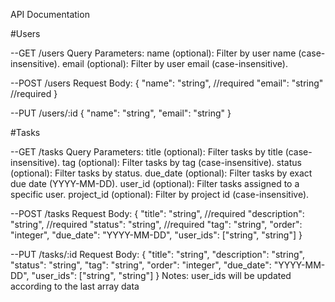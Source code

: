 API Documentation

#Users

--GET /users
Query Parameters:
name (optional): Filter by user name (case-insensitive).
email (optional): Filter by user email (case-insensitive).

--POST /users
Request Body:
{
"name": "string", //required
"email": "string" //required
}

--PUT /users/:id
{
"name": "string",
"email": "string"
}

#Tasks

--GET /tasks
Query Parameters:
title (optional): Filter tasks by title (case-insensitive).
tag (optional): Filter tasks by tag (case-insensitive).
status (optional): Filter tasks by status.
due_date (optional): Filter tasks by exact due date (YYYY-MM-DD).
user_id (optional): Filter tasks assigned to a specific user.
project_id (optional): Filter by project id (case-insensitive).

--POST /tasks
Request Body:
{
"title": "string", //required
"description": "string", //required
"status": "string", //required
"tag": "string",
"order": "integer",
"due_date": "YYYY-MM-DD",
"user_ids": ["string", "string"]
}

--PUT /tasks/:id
Request Body:
{
"title": "string",
"description": "string",
"status": "string",
"tag": "string",
"order": "integer",
"due_date": "YYYY-MM-DD",
"user_ids": ["string", "string"]
}
Notes: user_ids will be updated according to the last array data

